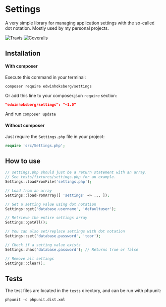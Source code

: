 # Settings
A very simple library for managing application settings with the so-called dot notation. Mostly used by my personal projects.

[![Travis](https://img.shields.io/travis/EdwinHoksberg/Settings.svg?maxAge=2592000?style=flat-square)](https://travis-ci.org/EdwinHoksberg/Settings) [![Coveralls](https://img.shields.io/coveralls/EdwinHoksberg/Settings.svg?maxAge=2592000?style=flat-square)](https://coveralls.io/github/EdwinHoksberg/Settings)

## Installation
#### With composer
Execute this command in your terminal:
```
composer require edwinhoksberg/settings
```
Or add this line to your composer.json `require` section:
```json
"edwinhoksberg/settings": "~1.0"
```
And run `composer update`

#### Without composer
Just require the `Settings.php` file in your project:
```php
require 'src/Settings.php';
```

## How to use
```php
// settings.php should just be a return statement with an array.
// See tests/fixtures/settings.php for an example.
Settings::loadFromFile('settings.php');

// Load from an array
Settings::loadFromArray([ 'settings' => ... ]);

// Get a setting value using dot notation
Settings::get('database.username', 'defaultuser');

// Retrieve the entire settings array
Settings::getAll();

// You can also set/replace settings with dot notation
Settings::set('database.password', 'toor');

// Check if a setting value exists
Settings::has('database.password'); // Returns true or false

// Remove all settings
Settings::clear();
```

## Tests
The test files are located in the `tests` directory, and can be run with phpunit: 
```
phpunit -c phpunit.dist.xml
```
